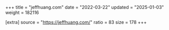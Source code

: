 +++
title = "jeffhuang.com"
date = "2022-03-22"
updated = "2025-01-03"
weight = 182116

[extra]
source = "https://jeffhuang.com/"
ratio = 83
size = 178
+++
